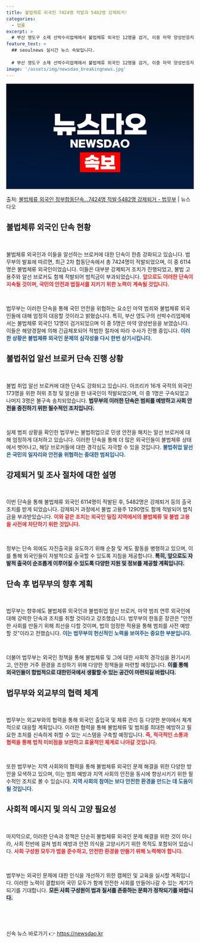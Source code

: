 ```yaml
---
title: 불법체류 외국인 7424명 적발과 5482명 강제퇴거!
categories:
  - 법률
excerpt: >
  # 부산 영도구 소재 선박수리업체에서 불법체류 외국인 12명을 검거, 이중 마약 양성반응자 5명은 해양경찰에…
feature_text: >
  ## seoulnews 실시간 뉴스 속보입니다.

  # 부산 영도구 소재 선박수리업체에서 불법체류 외국인 12명을 검거, 이중 마약 양성반응자 5명은 해양경찰에…
image: '/assets/img/newsdao_breakingnews.jpg'
---
```


![뉴스다오 속보](/assets/img/newsdao_breakingnews.jpg)

<p>출처: <a href="https://newsdao.kr/1669" rel="dofollow">불법체류 외국인 정부합동단속…7424명 적발·5482명 강제퇴거 - 법무부</a> | 뉴스다오</p>

<h2 data-ke-size="size26">불법체류 외국인 단속 현황</h2>

<p data-ke-size="size16">&nbsp;</p>

불법체류 외국인과 이들을 알선하는 브로커에 대한 단속이 한층 강화되고 있습니다. 법무부의 발표에 따르면, 최근 2차 합동단속에서 총 7424명이 적발되었으며, 이 중 6114명은 불법체류 외국인이었습니다. 이들은 대부분 강제퇴거 조치가 진행되었고, 불법 고용주와 알선 브로커도 함께 적발되어 범칙금이 부과되었습니다. <b><span style="color: #ee2323;">앞으로도 이러한 단속이 지속될 것이며, 국민의 안전과 법질서를 지키기 위한 노력이 계속될 것입니다.</span></b>

<p data-ke-size="size16">&nbsp;</p>

법무부는 이러한 단속을 통해 국민 안전을 위협하는 요소인 마약 범죄와 불법체류 외국인들에 대해 엄정히 대응할 것이라고 밝혔습니다. 특히, 부산 영도구의 선박수리업체에서는 불법체류 외국인 12명이 검거되었으며 이 중 5명은 마약 양성반응을 보였습니다. 이들은 해양경찰에 의해 긴급체포되어 적법한 절차에 따라 수사가 진행 중입니다. <b><span style="color: #1a5490;">이러한 상황은 불법체류 외국인 문제의 심각성을 다시 한번 상기시킵니다.</span></b>

<h2 data-ke-size="size26">불법취업 알선 브로커 단속 진행 상황</h2>

<p data-ke-size="size16">&nbsp;</p>

불법 취업 알선 브로커에 대한 단속도 강화되고 있습니다. 아프리카 16개 국적의 외국인 173명을 위한 허위 초청 및 알선을 한 내국인이 적발되었으며, 이 중 1명은 구속되었고 나머지 3명은 불구속 송치되었습니다. <b><span style="background-color: #21538527;">법무부의 이러한 단속은 범죄를 예방하고 사회 안전을 증진하기 위한 필수적인 조치입니다.</span></b> 

<p data-ke-size="size16">&nbsp;</p>

실제 범죄 상황을 확인한 법무부는 불법취업으로 민생 안전을 해치는 알선 브로커에 대해 엄정하게 대처하고 있습니다. 이러한 단속을 통해 더 많은 외국인들이 불법체류 상태에서 벗어나고, 해당 브로커들에 대한 경각심도 자극할 수 있을 것입니다. <b><span style="color: #1a5490;">불법취업 알선은 국민의 일자리와 안전을 위협하는 중대한 범죄입니다.</span></b>

<h2 data-ke-size="size26">강제퇴거 및 조사 절차에 대한 설명</h2>

<p data-ke-size="size16">&nbsp;</p>

이번 단속을 통해 불법체류 외국인 6114명이 적발된 후, 5482명은 강제퇴거 등의 출국 조치를 받게 되었습니다. 강제퇴거 과정에서 불법 고용주 1290명도 함께 적발되어 범칙금을 부과받았습니다. <b><span style="color: #ee2323;">이와 같은 조치는 외국인 밀집 지역에서의 불법체류 및 불법 고용을 사전에 차단하기 위한 것입니다.</span></b>

<p data-ke-size="size16">&nbsp;</p>

정부는 단속 외에도 자진출국을 유도하기 위해 순찰 및 계도 활동을 병행하고 있으며, 이를 통해 외국인들이 자발적으로 출국할 수 있도록 지침을 제공합니다. <b><span style="background-color: #21538527;">특히, 앞으로도 자발적 출국이 순조롭게 이루어질 수 있도록 다양한 지원 및 정보를 제공할 계획입니다.</span></b>

<h2 data-ke-size="size26">단속 후 법무부의 향후 계획</h2>

<p data-ke-size="size16">&nbsp;</p>

법무부는 향후에도 불법체류 외국인과 불법취업 알선 브로커, 마약 범죄 연루 외국인에 대해 강력한 단속과 조치를 취할 것이라고 강조했습니다. 법무부의 한동훈 장관은 "안전한 사회를 만들기 위해 최선을 다할 것이며, 법의 엄정한 적용을 통해 범죄를 사전 예방할 것"이라고 전했습니다. <b><span style="color: #1a5490;">이는 법무부의 헌신적인 노력을 보여주는 중요한 부분입니다.</span></b>

<p data-ke-size="size16">&nbsp;</p>

더불어 법무부는 외국인 정책을 통해 불법체류 및 그에 대한 사회적 경각심을 환기시키고, 안전한 거주 환경을 조성하기 위해 다양한 정책들을 마련할 예정입니다. <b><span style="background-color: #21538527;">이를 통해 외국인들이 합법적으로 대한민국에서 생활할 수 있는 공간이 마련되길 바랍니다.</span></b>

<h2 data-ke-size="size26">법무부와 외교부의 협력 체계</h2>

<p data-ke-size="size16">&nbsp;</p>

법무부는 외교부와의 협력을 통해 외국인 출입국 및 체류 관리 등 다양한 분야에서 체계적으로 대응할 계획입니다. 이러한 협력을 통해 불법체류 및 범죄를 최대한 예방하고 필요한 조처를 신속하게 취할 수 있는 시스템을 구축할 예정입니다. <b><span style="color: #ee2323;">즉, 적극적인 소통과 협력을 통해 법적 미비점을 보완하고 효율적인 체계로 나아갈 것입니다.</span></b>

<p data-ke-size="size16">&nbsp;</p>

또한 법무부는 지역 사회와의 협력을 통해 불법체류 외국인 문제 해결을 위한 다양한 방안을 모색하고 있으며, 이는 범죄 예방과 지역 사회의 안전을 동시에 향상시키기 위한 필수적인 조치로 볼 수 있습니다. <b><span style="color: #1a5490;">지역 사회의 참여는 보다 안전한 환경을 만드는 데 도움이 될 것입니다.</span></b>

<h2 data-ke-size="size26">사회적 메시지 및 의식 고양 필요성</h2>

<p data-ke-size="size16">&nbsp;</p>

마지막으로, 이러한 단속과 정책은 단순히 불법체류 외국인 문제 해결을 위한 것이 아니라, 사회 전반에 걸쳐 범죄 예방과 안전 의식을 고양시키기 위한 목적도 포함되어 있습니다. <b><span style="color: #ee2323;">사회 구성원 모두가 법을 준수하고, 안전한 환경을 만들기 위해 노력해야 합니다.</span></b>

<p data-ke-size="size16">&nbsp;</p>

법무부는 외국인 문제에 대한 인식을 개선하기 위한 캠페인 및 교육을 실시할 계획입니다. 이러한 노력이 결합되어 국민 모두가 함께 안전한 사회를 만들어나갈 수 있는 계기가 되기를 기대합니다. <b><span style="background-color: #21538527;">모든 사회 구성원이 법과 질서를 존중하는 문화가 정착되기를 바랍니다.</span></b> 

<p data-ke-size="size16">&nbsp;</p>

<p data-ke-size="size16">&nbsp;</p> 

신속 뉴스 바로가기 👉 <a href="https://newsdao.kr" rel="dofollow">https://newsdao.kr</a>


